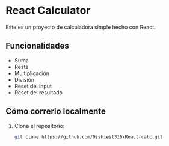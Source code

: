 # React Calculator

Este es un proyecto de calculadora simple hecho con React.

## Funcionalidades

- Suma
- Resta
- Multiplicación
- División
- Reset del input
- Reset del resultado

## Cómo correrlo localmente

1. Clona el repositorio:
   ```bash
   git clone https://github.com/Dishiest316/React-calc.git
